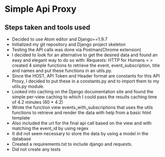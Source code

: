 Simple Api Proxy
================

Steps taken and tools used
--------------------------

* Decided to use Atom editor and Django==1.9.7
* Initialized my git repository and Django project skeleton
* Testing the API calls was done via Postman(Chrome extension)
* I decided to look for an alternative to get the desired data and found an
  easy and elegant way to do so with: Requests: HTTP for Humans = > created
  4 simple functions to retrieve the event, event_subscription, title and names
  and put these functions in an utils.py.
* Since the HOST, API Token and Header format are constants for this API Proxy,
  I decided to put these in a constants.py and to import them to my utils.py
  module.
* Looked into caching on the Django documentation site and found the simple
  per-view caching to which I could pass the results caching time of 4.2 minutes
  (60 * 4.2)
* Wrote the function view events_with_subscriptions that uses the utils
  functions to retrieve and render the data with help from a basic html template 
* Also included the url for the final api call based on the view and with
  matching the event_id by using regex
* It did not seem necessary to store the data by using a model in the database
* Created a requirements.txt to include django and requests.
* Did not create any tests 
